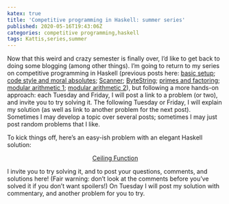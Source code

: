 ```yaml
---
katex: true
title: 'Competitive programming in Haskell: summer series'
published: 2020-05-16T19:43:06Z
categories: competitive programming,haskell
tags: Kattis,series,summer
---
```


<p>Now that this weird and crazy semester is finally over, I’d like to get back to doing some blogging (among other things). I’m going to return to my series on competitive programming in Haskell (previous posts here: <a href="https://byorgey.github.io/blog/posts/2019/04/24/competitive-programming-in-haskell-basic-setup.html">basic setup</a>; <a href="https://byorgey.github.io/blog/posts/2019/04/30/code-style-and-moral-absolutes.html">code style and moral absolutes</a>; <a href="https://byorgey.github.io/blog/posts/2019/05/22/competitive-programming-in-haskell-scanner.html">Scanner</a>; <a href="https://byorgey.github.io/blog/posts/2019/10/12/competitive-programming-in-haskell-reading-large-inputs-with-bytestring.html">ByteString</a>; <a href="https://byorgey.github.io/blog/posts/2020/02/07/competitive-programming-in-haskell-primes-and-factoring.html">primes and factoring</a>; <a href="https://byorgey.github.io/blog/posts/2020/02/15/competitive-programming-in-haskell-modular-arithmetic-part-1.html">modular arithmetic 1</a>; <a href="https://byorgey.github.io/blog/posts/2020/03/03/competitive-programming-in-haskell-modular-arithmetic-part-2.html">modular arithmetic 2</a>), but following a more hands-on approach: each Tuesday and Friday, I will post a link to a problem (or two), and invite you to try solving it. The following Tuesday or Friday, I will explain my solution (as well as link to another problem for the next post). Sometimes I may develop a topic over several posts; sometimes I may just post random problems that I like.</p>
<p>To kick things off, here’s an easy-ish problem with an elegant Haskell solution:</p>
<div style="text-align:center;">
<p><a href="https://open.kattis.com/problems/ceiling">Ceiling Function</a></p>
</div>
<p>I invite you to try solving it, and to post your questions, comments, and solutions here! (Fair warning: don’t look at the comments before you’ve solved it if you don’t want spoilers!) On Tuesday I will post my solution with commentary, and another problem for you to try.</p>

